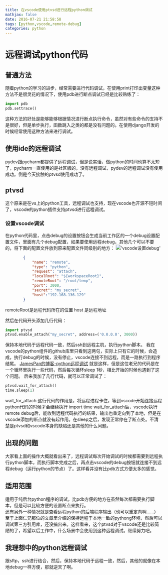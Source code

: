 ```yaml
---
title: 在vscode使用ptvsd进行远程python调试
mathjax: false
date: 2016-07-21 21:58:58
tags: [python,vscode,remote-debug]
categories: python
---
```

# 远程调试python代码
## 普通方法
随着python的学习的进步，经常需要进行代码调试，在使用print打印出变量这种方法不是很灵花的情况下，使用pdb进行断点调试已经是比较熟练了：
```python
import pdb
pdb.settrace()
```
<!--more-->
这种方法的好处是能够能够根据情况进行断点执行命令，虽然对有些命令的支持不是很好，但是单步执行，函数跳入之类的都是没有问题的。在使用django开发的时候经常使用这种方法来进行调试。
## 使用ide的远程调试
pydev跟pycharm都提供了远程调试，但是说实话，做python的时间也算不太短了，pycharm一直使用的是社区版的，没有远程调试，pydev的远程调试没有使用成功。倒是今天接触的ptvsd使用成功了。
## ptvsd
这个原来是在vs上的python工具，远程调试也支持，现在vscode也开源不短时间了，vscode的python插件支持ptvsd进行远程调试。  
### 设置vscode调试
在python代码里，点击debug的设置按钮会生成当前工作区的一个debug设置配置文件，里面有几个debug配置，如果要使用远程debug，其他几个可以不要的，将下面的配置文件放到原来配置文件同级别的地方：
!['vscode设置debug'](/image/vscode-debug.png)
```json
        {
            "name": "remote",
            "type": "python",
            "request": "attach",
            "localRoot": "${workspaceRoot}",
            "remoteRoot": "/root/temp",
            "port": 3000,
            "secret": "my_secret",
            "host":"192.168.136.129"
        }
```
remoteRoot是远程代码所在的位置
host 是远程地址

然后在代码开头添加几行代码：
```python
import ptvsd
ptvsd.enable_attach("my_secret", address=('0.0.0.0', 3000))
```
保持本地代码于远程代码一致，然后ssh到远程主机，执行python脚本。
我在vscode的python组件的github库里只看到这两句，实际上只有它的时候，会造成，执行debug的时候，没有停止，vscode连接不到远程，而是一路执行到程序结尾。
[JamesPan的博客-python远程调试](https://blog.jamespan.me/2016/06/30/remote-debug-python-with-vscode/)  就是这样，但是这位老兄的代码是在一个循环里执行一些代码，然后每次循环sleep 1秒，相比开始的时候也遇到了这个问题。
后来我加了几行代码，就可以正常调试了：
```python
ptvsd.wait_for_attach() 
time.sleep(1) 
```
wait_for_attach 这行代码的作用是，将远程进程卡住，等到vscode开始连接远程python代码的时候才会继续执行
import time
wait_for_attach后，vscode执行remote debug后，能收到远程代码执行的结果，输出也重定向到了本地，但是在vscode添加的断点就没有起作用。在sleep之后，发现正常停在了断点处。不清楚是ptvsd和vscode本身的缺陷还是其他的什么问题。
## 出现的问题
大家看上面的操作大概就看出来了，远程调试每次开始调试的时候都需要到远程执行python脚本，而执行脚本完成之后，再点击vscode的debug按钮就连接不到远程debug（运行python的节点）了。这样看并没有比pdb方式方便太多的感觉。
## 适用范围
适用于纯后台python程序的调试，比pdb方便的地方在虽然每次都需要执行脚本，但是可以比较方便的设置断点来执行。  
还有另外一种情况就是查看远程python的后端程序输出（也可以重定向啊……）
至于上面仁兄那位的文章里介绍的保持远程于本地一致的pythong环境，然后可以调试第三方引用库，还没搞出来。这样看来，这个ptvsd对于vscode还是比较简陋的了，希望以后工作中，什么场景中会使用到这种远程调试。继续努力吧。
## 我理想中的python远程调试
跟sftp，ssh进行结合，然后，保持本地代码于远程一致，然后，其他的就像在本地debug一样方便，那就逆天了啊。